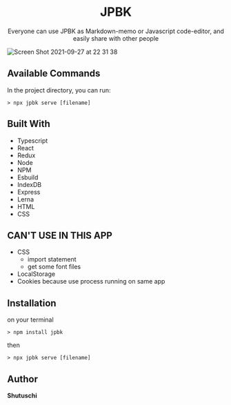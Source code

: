 <h1 align="center">JPBK</h1>
<p align="center">Everyone can use JPBK as Markdown-memo or Javascript code-editor, and easily share with other people</p>

![Screen Shot 2021-09-27 at 22 31 38](https://user-images.githubusercontent.com/55044608/134919235-4a16673f-626e-4b31-8012-59f8516dc9e9.png)



## Available Commands

In the project directory, you can run:
```
> npx jpbk serve [filename]
```

## Built With

- Typescript
- React
- Redux
- Node
- NPM
- Esbuild
- IndexDB
- Express
- Lerna
- HTML
- CSS
 
## CAN'T USE IN THIS APP

- CSS
  - import statement
  - get some font files
- LocalStorage
- Cookies
 because use process running on same app

## Installation
on your terminal
```
> npm install jpbk
```
then
```
> npx jpbk serve [filename]
```

## Author

**Shutuschi**
